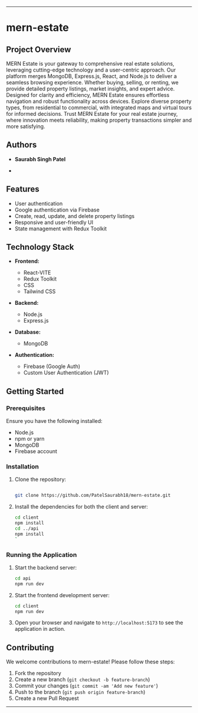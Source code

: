 

---

# mern-estate 

## Project Overview


MERN Estate is your gateway to comprehensive real estate solutions, leveraging cutting-edge technology and a user-centric approach.
Our platform merges MongoDB, Express.js, React, and Node.js to deliver a seamless browsing experience.
Whether buying, selling, or renting, we provide detailed property listings, market insights, and expert advice.
Designed for clarity and efficiency, MERN Estate ensures effortless navigation and robust functionality across devices.
Explore diverse property types, from residential to commercial, with integrated maps and virtual tours for informed decisions. 
Trust MERN Estate for your real estate journey, where innovation meets reliability, making property transactions simpler and more satisfying.


## Authors

- **Saurabh Singh Patel**

- 
## Features

- User authentication 
- Google authentication via Firebase
- Create, read, update, and delete property listings
- Responsive and user-friendly UI
- State management with Redux Toolkit

## Technology Stack

- **Frontend:**
  - React-VITE
  - Redux Toolkit
  - CSS 
  - Tailwind CSS
  
  

- **Backend:**
  - Node.js
  - Express.js

- **Database:**
  - MongoDB

- **Authentication:**
  - Firebase (Google Auth)
  - Custom User Authentication (JWT)

## Getting Started

### Prerequisites

Ensure you have the following installed:

- Node.js
- npm or yarn
- MongoDB
- Firebase account

### Installation

1. Clone the repository:
   ```bash
   
   git clone https://github.com/PatelSaurabh18/mern-estate.git

   ```

2. Install the dependencies for both the client and server:
   ```bash
   cd client
   npm install
   cd ../api
   npm install
   `

### Running the Application

1. Start the backend server:
   ```bash
   cd api
   npm run dev
   ```

2. Start the frontend development server:
   ```bash
   cd client
   npm run dev
   ```

3. Open your browser and navigate to `http://localhost:5173` to see the application in action.

## Contributing

We welcome contributions to mern-estate! Please follow these steps:

1. Fork the repository
2. Create a new branch (`git checkout -b feature-branch`)
3. Commit your changes (`git commit -am 'Add new feature'`)
4. Push to the branch (`git push origin feature-branch`)
5. Create a new Pull Request



---

